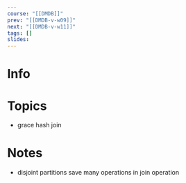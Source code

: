 ```yaml
---
course: "[[DMDB]]"
prev: "[[DMDB-v-w09]]"
next: "[[DMDB-v-w11]]"
tags: []
slides:
---
```



# Info


# Topics
- grace hash join


# Notes
- disjoint partitions save many operations in join operation

